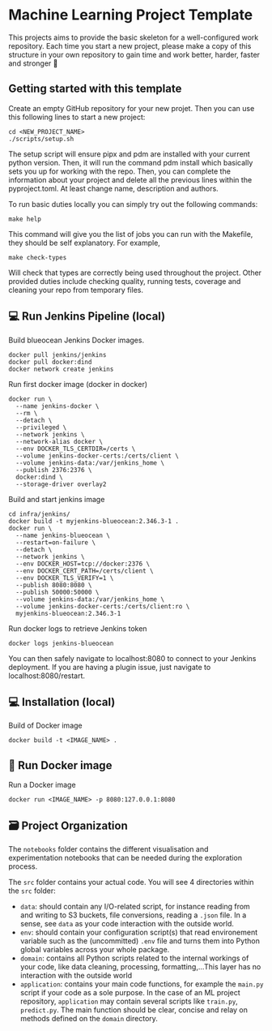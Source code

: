 # Machine Learning Project Template

This projects aims to provide the basic skeleton for a well-configured work repository. Each time you start a new project, please make a copy of this structure in your own repository to gain time and work better, harder, faster and stronger 🤖


## Getting started with this template
Create an empty GitHub repository for your new projet. 
Then you can use this following lines to start a new project:

```
cd <NEW_PROJECT_NAME>
./scripts/setup.sh
```

The setup script will ensure pipx and pdm are installed with your current python version. Then, it will run the command pdm install which basically sets you up for working with the repo. Then, you can complete the information about your project and delete all the previous lines within the pyproject.toml. At least change name, description and authors.

To run basic duties locally you can simply try out the following commands:
```
make help
```
This command will give you the list of jobs you can run with the Makefile, they should be self explanatory. For example,

```
make check-types
```
Will check that types are correctly being used throughout the project. Other provided duties include checking quality, running tests, coverage and cleaning your repo from temporary files.

💻  Run Jenkins Pipeline (local)
-------------

Build blueocean Jenkins Docker images.
```
docker pull jenkins/jenkins
docker pull docker:dind
docker network create jenkins
```

Run first docker image (docker in docker)
```
docker run \
  --name jenkins-docker \
  --rm \
  --detach \
  --privileged \
  --network jenkins \
  --network-alias docker \
  --env DOCKER_TLS_CERTDIR=/certs \
  --volume jenkins-docker-certs:/certs/client \
  --volume jenkins-data:/var/jenkins_home \
  --publish 2376:2376 \
  docker:dind \
  --storage-driver overlay2
```

Build and start jenkins image
```
cd infra/jenkins/
docker build -t myjenkins-blueocean:2.346.3-1 .
docker run \
  --name jenkins-blueocean \
  --restart=on-failure \
  --detach \
  --network jenkins \
  --env DOCKER_HOST=tcp://docker:2376 \
  --env DOCKER_CERT_PATH=/certs/client \
  --env DOCKER_TLS_VERIFY=1 \
  --publish 8080:8080 \
  --publish 50000:50000 \
  --volume jenkins-data:/var/jenkins_home \
  --volume jenkins-docker-certs:/certs/client:ro \
  myjenkins-blueocean:2.346.3-1
```

Run docker logs to retrieve Jenkins token
```
docker logs jenkins-blueocean
```

You can then safely navigate to localhost:8080 to connect to your Jenkins deployment. If you are having a plugin issue, just navigate to localhost:8080/restart.

💻  Installation (local)
-------------

Build of Docker image
```
docker build -t <IMAGE_NAME> .
```


🐳 Run Docker image
------------

Run a Docker image
```
docker run <IMAGE_NAME> -p 8080:127.0.0.1:8080
```


🗃 Project Organization
------------

The `notebooks` folder contains the different visualisation and experimentation notebooks that can be needed during the exploration process.

The `src` folder contains your actual code. You will see 4 directories within the `src` folder:
- `data`: should contain any I/O-related script, for instance reading from and writing to S3 buckets, file conversions, reading a `.json` file. In a sense, see `data` as your code interaction with the outside world.
- `env`: should contain your configuration script(s) that read environement variable such as the (uncommitted) `.env` file and turns them into Python global variables across your whole package.
- `domain`: contains all Python scripts related to the internal workings of your code, like data cleaning, processing, formatting,...This layer has no interaction with the outside world
- `application`: contains your main code functions, for example the `main.py` script if your code as a sole purpose. In the case of an ML project repository, `application` may contain several scripts like `train.py`, `predict.py`. The main function should be clear, concise and relay on methods defined on the `domain` directory.
